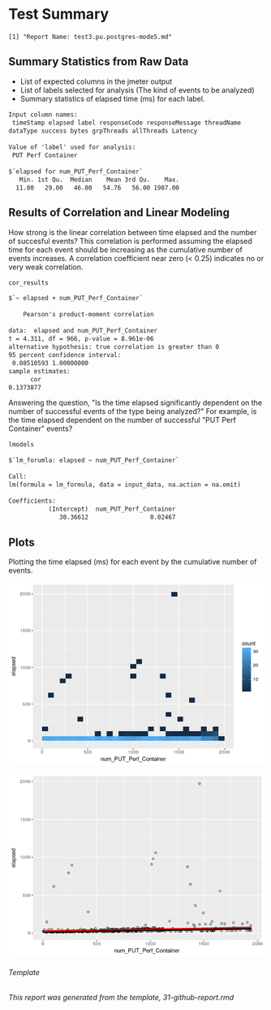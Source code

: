 Test Summary
================

    [1] "Report Name: test3.pu.postgres-mode5.md"

Summary Statistics from Raw Data
--------------------------------

-   List of expected columns in the jmeter output
-   List of labels selected for analysis (The kind of events to be analyzed)
-   Summary statistics of elapsed time (ms) for each label.

<!-- -->

    Input column names:
     timeStamp elapsed label responseCode responseMessage threadName dataType success bytes grpThreads allThreads Latency

    Value of 'label' used for analysis:
     PUT Perf Container

    $`elapsed for num_PUT_Perf_Container`
       Min. 1st Qu.  Median    Mean 3rd Qu.    Max. 
      11.00   29.00   46.00   54.76   56.00 1987.00 

Results of Correlation and Linear Modeling
------------------------------------------

How strong is the linear correlation between time elapsed and the number of succesful events? This correlation is performed assuming the elapsed time for each event should be increasing as the cumulative number of events increases. A correlation coefficient near zero (&lt; 0.25) indicates no or very weak correlation.

``` r
cor_results
```

    $`~ elapsed + num_PUT_Perf_Container`

        Pearson's product-moment correlation

    data:  elapsed and num_PUT_Perf_Container
    t = 4.311, df = 966, p-value = 8.961e-06
    alternative hypothesis: true correlation is greater than 0
    95 percent confidence interval:
     0.08510593 1.00000000
    sample estimates:
          cor 
    0.1373877 

Answering the question, "Is the time elapsed significantly dependent on the number of successful events of the type being analyzed?" For example, is the time elapsed dependent on the number of successful "PUT Perf Container" events?

``` r
lmodels
```

    $`lm_forumla: elapsed ~ num_PUT_Perf_Container`

    Call:
    lm(formula = lm_formula, data = input_data, na.action = na.omit)

    Coefficients:
               (Intercept)  num_PUT_Perf_Container  
                  30.36612                 0.02467  

Plots
-----

Plotting the time elapsed (ms) for each event by the cumulative number of events.

![](test3.pu.postgres-mode5_files/figure-markdown_github/bin_plots-1.png)

![](test3.pu.postgres-mode5_files/figure-markdown_github/dot_plots-1.png)

###### Template

*This report was generated from the template, 31-github-report.rmd*
